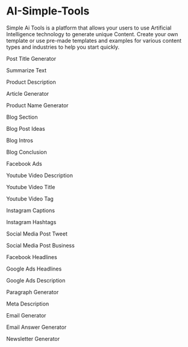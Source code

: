 # AI-Simple-Tools
Simple Ai Tools is a platform that allows your users to use Artificial Intelligence technology to generate unique Content.
Create your own template or use pre-made templates and examples for various content types and industries to help you start quickly. 

   
Post Title Generator
   
Summarize Text
   
Product Description
   
Article Generator
   
Product Name Generator
   
Blog Section
   
Blog Post Ideas
   
Blog Intros
   
Blog Conclusion
   
Facebook Ads
   
Youtube Video Description
   
Youtube Video Title
   
Youtube Video Tag
   
Instagram Captions
   
Instagram Hashtags
   
Social Media Post Tweet
   
Social Media Post Business
   
Facebook Headlines
   
Google Ads Headlines
   
Google Ads Description
   
Paragraph Generator
   
   
Meta Description
   
   
Email Generator
   
Email Answer Generator
   
Newsletter Generator
   
